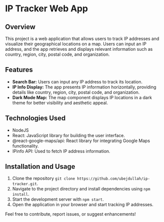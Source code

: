 # IP Tracker Web App

## Overview
This project is a web application that allows users to track IP addresses and visualize their geographical locations on a map. Users can input an IP address, and the app retrieves and displays relevant information such as country, region, city, postal code, and organization.

## Features
- **Search Bar:** Users can input any IP address to track its location.
- **IP Info Display:** The app presents IP information horizontally, providing details like country, region, city, postal code, and organization.
- **Dark Mode Map:** The map component displays IP locations in a dark theme for better visibility and aesthetic appeal.

## Technologies Used
- NodeJS
- React: JavaScript library for building the user interface.
- @react-google-maps/api: React library for integrating Google Maps functionality.
- IPinfo API: Used to fetch IP address information.

## Installation and Usage
1. Clone the repository `git clone https://github.com/ubejdullah/ip-tracker.git`.
2. Navigate to the project directory and install dependencies using `npm install`.
3. Start the development server with `npm start`.
4. Open the application in your browser and start tracking IP addresses.

Feel free to contribute, report issues, or suggest enhancements!
